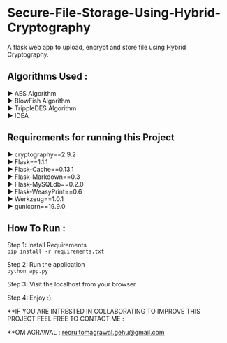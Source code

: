 # Secure-File-Storage-Using-Hybrid-Cryptography
A flask web app to upload, encrypt and store file using Hybrid Cryptography. 

## Algorithms Used : 
▶ AES Algorithm  <br>
▶ BlowFish Algorithm  <br>
▶ TrippleDES Algorithm  <br>
▶ IDEA  <br>

## Requirements for running this Project
▶ cryptography==2.9.2 <br>
▶ Flask==1.1.1  <br>
▶ Flask-Cache==0.13.1  <br>
▶ Flask-Markdown==0.3  <br>
▶ Flask-MySQLdb==0.2.0  <br>
▶ Flask-WeasyPrint==0.6  <br>
▶ Werkzeug==1.0.1  <br>
▶ gunicorn==19.9.0  <br>

## How To Run :
Step 1: Install Requirements</br>
`pip install -r requirements.txt` </br>

Step 2: Run the application</br>
`python app.py` </br>

Step 3: Visit the localhost from your browser</br>

Step 4: Enjoy :)

**IF YOU ARE INTRESTED IN COLLABORATING TO IMPROVE THIS PROJECT FEEL FREE TO CONTACT ME :

**OM AGRAWAL : recruitomagrawal.gehu@gmail.com
